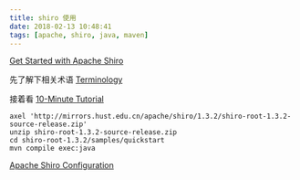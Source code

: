 ```yaml
---
title: shiro 使用
date: 2018-02-13 10:48:41
tags: [apache, shiro, java, maven]
---
```


[Get Started with Apache Shiro](https://shiro.apache.org/get-started.html)

<!--more-->

先了解下相关术语 [Terminology](https://shiro.apache.org/terminology.html)

接着看 [10-Minute Tutorial](https://shiro.apache.org/10-minute-tutorial.html)

```
axel 'http://mirrors.hust.edu.cn/apache/shiro/1.3.2/shiro-root-1.3.2-source-release.zip'
unzip shiro-root-1.3.2-source-release.zip
cd shiro-root-1.3.2/samples/quickstart
mvn compile exec:java
```

[Apache Shiro Configuration](https://shiro.apache.org/configuration.html)
